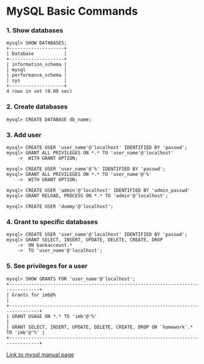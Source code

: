 # MySQL Basic Commands
### 1. Show databases
```
mysql> SHOW DATABASES;
+--------------------+
| Database           |
+--------------------+
| information_schema |
| mysql              |
| performance_schema |
| sys                |
+--------------------+
4 rows in set (0.00 sec)
```
### 2. Create databases
```
mysql> CREATE DATABASE db_name;
```
### 3. Add user
```
mysql> CREATE USER 'user_name'@'localhost' IDENTIFIED BY 'passwd';
mysql> GRANT ALL PRIVILEGES ON *.* TO 'user_name'@'localhost' 
	->	WITH GRANT OPTION;
	
mysql> CREATE USER 'user_name'@'%' IDENTIFIED BY 'passwd';
mysql> GRANT ALL PRIVILEGES ON *.* TO 'user_name'@'%'
	->	WITH GRANT OPTION;
	
mysql> CREATE USER 'admin'@'localhost' IDENTIFIED BY 'admin_passwd'
mysql> GRANT RELOAD, PROCESS ON *.* TO 'admin'@'localhost';

mysql> CREATE USER 'dummy'@'localhost';
```
### 4. Grant to specific databases
```
mysql> CREATE USER 'user_name'@'localhost' IDENTIFIED BY 'passwd';
mysql> GRANT SELECT, INSERT, UPDATE, DELETE, CREATE, DROP
	->	ON bankaccount.*
	->	TO 'user_name'@'localhost';	
```

### 5. See privileges for a user
```
mysql> SHOW GRANTS FOR 'user_name'@'localhost';
+---------------------------------------------------------------------------------+
| Grants for imb@%                                                                |
+---------------------------------------------------------------------------------+
| GRANT USAGE ON *.* TO 'imb'@'%'                                                 |
| GRANT SELECT, INSERT, UPDATE, DELETE, CREATE, DROP ON `homework`.* TO 'imb'@'%' |
+---------------------------------------------------------------------------------+
```
[Link to mysql manual page](http://dev.mysql.com/doc/refman/5.7/en/adding-users.html)
